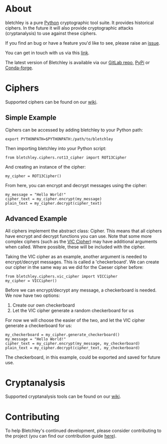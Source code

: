 # About
bletchley is a pure [Python](https://www.python.org/) cryptographic tool suite. It provides historical ciphers. In the future it will also provide cryptographic attacks (cryptanalysis) to use against these ciphers.

If you find an bug or have a feature you'd like to see, please raise an [issue](https://gitlab.com/manny_cyber_wizard/bletchley/issues/new).

You can get in touch with us via this [link](incoming+manny-cyber-wizard-bletchley-10487839-issue-@incoming.gitlab.com).

The latest version of Bletchley is available via our [GitLab repo](https://gitlab.com/manny_cyber_wizard/bletchley), [PyPi](https://pypi.org/project/bletchley/) or [Conda-forge](https://github.com/conda-forge/bletchley-feedstock).


# Ciphers

Supported ciphers can be found on our [wiki](https://gitlab.com/manny_cyber_wizard/bletchley/wikis/home#ciphers).

## Simple Example
Ciphers can be accessed by adding bletchley to your Python path:
~~~~
export PYTHONPATH=$PYTHONPATH:/path/to/bletchley
~~~~
Then importing bletchley into your Python script:
~~~~
from bletchley.ciphers.rot13_cipher import ROT13Cipher
~~~~
And creating an instance of the cipher:
~~~~
my_cipher = ROT13Cipher()
~~~~
From here, you can encrypt and decrypt messages using the cipher:
~~~~
my_message = "Hello World!"
cipher_text = my_cipher.encrypt(my_message)
plain_text = my_cipher.decrypt(cipher_text)
~~~~

## Advanced Example
All ciphers implement the abstract class: Cipher. This means that all ciphers have encrypt and decrypt functions you can use. Note that some more complex ciphers (such as the [VIC Cipher](VIC-Cipher)) may have additional arguments when called. Where possible, these will be included with the cipher.

Taking the VIC cipher as an example, another argument is needed to encrypt/decrypt messages. This is called a 'checkerboard'. We can create our cipher in the same way as we did for the Caeser cipher before:
~~~~
from bletchley.ciphers.vic_cipher import VICCipher
my_cipher = VICCipher()
~~~~
Before we can encrypt/decrypt any message, a checkerboard is needed. We now have two options:
1.  Create our own checkerboard
2.  Let the VIC cipher generate a random checkerboard for us

For now we will choose the easier of the two, and let the VIC cipher generate a checkerboard for us:
~~~~
my_checkerboard = my_cipher.generate_checkerboard()
my_message = "Hello World!"
cipher_text = my_cipher.encrypt(my_message, my_checkerboard)
plain_text = my_cipher.decrypt(cipher_text, my_checkerboard)
~~~~
The checkerboard, in this example, could be exported and saved for future use.

# Cryptanalysis
Supported cryptanalysis tools can be found on our [wiki](https://gitlab.com/manny_cyber_wizard/bletchley/wikis/home#cryptanalysis).

# Contributing
To help Bletchley's continued development, please consider contributing to the project (you can find our contribution guide [here](https://gitlab.com/manny_cyber_wizard/bletchley/blob/master/CONTRIBUTING.md)).